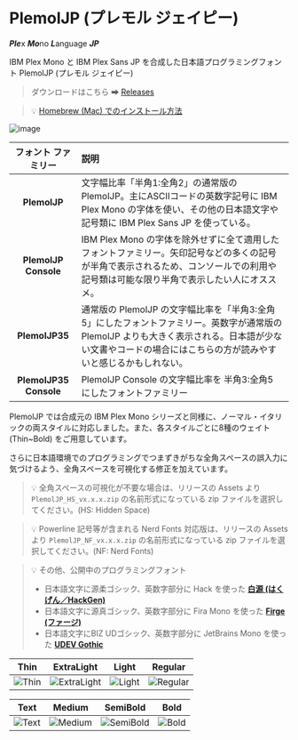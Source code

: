 # PlemolJP (プレモル ジェイピー)

***Ple***x ***Mo***no ***L***anguage ***JP***

IBM Plex Mono と IBM Plex Sans JP を合成した日本語プログラミングフォント PlemolJP (プレモル ジェイピー)

> ダウンロードはこちら ➡ [Releases](https://github.com/yuru7/PlemolJP/releases)

> 💡 [Homebrew (Mac) でのインストール方法](doc/install_via_homebrew.md)

![image](https://github.com/yuru7/PlemolJP/raw/images/beer.jpg)

|**フォント ファミリー**|**説明**|
|:------------:|:---|
|**PlemolJP**|文字幅比率「半角1:全角2」の通常版の PlemolJP。主にASCIIコードの英数字記号に IBM Plex Mono の字体を使い、その他の日本語文字や記号類に IBM Plex Sans JP を使っている。|
|**PlemolJP Console**|IBM Plex Mono の字体を除外せずに全て適用したフォントファミリー。矢印記号などの多くの記号が半角で表示されるため、コンソールでの利用や記号類は可能な限り半角で表示したい人にオススメ。|
|**PlemolJP35**|通常版の PlemolJP の文字幅比率を「半角3:全角5」にしたフォントファミリー。英数字が通常版の PlemolJP よりも大きく表示される。日本語が少ない文書やコードの場合にはこちらの方が読みやすいと感じるかもしれない。|
|**PlemolJP35 Console**|PlemolJP Console の文字幅比率を 半角3:全角5 にしたフォントファミリー|

PlemolJP では合成元の IBM Plex Mono シリーズと同様に、ノーマル・イタリックの両スタイルに対応しました。また、各スタイルごとに8種のウェイト (Thin~Bold) をご用意しています。  

さらに日本語環境でのプログラミングでつまずきがちな全角スペースの誤入力に気づけるよう、全角スペースを可視化する修正を加えています。  

> 💡 全角スペースの可視化が不要な場合は、リリースの Assets より `PlemolJP_HS_vx.x.x.zip` の名前形式になっている zip ファイルを選択してください。(HS: Hidden Space)

> 💡 Powerline 記号等が含まれる Nerd Fonts 対応版は、リリースの Assets より `PlemolJP_NF_vx.x.x.zip` の名前形式になっている zip ファイルを選択してください。(NF: Nerd Fonts)

> 💡 その他、公開中のプログラミングフォント
> - 日本語文字に源柔ゴシック、英数字部分に Hack を使った [**白源 (はくげん／HackGen)**](https://github.com/yuru7/HackGen)
> - 日本語文字に源真ゴシック、英数字部分に Fira Mono を使った [**Firge (ファージ)**](https://github.com/yuru7/Firge)
> - 日本語文字にBIZ UDゴシック、英数字部分に JetBrains Mono を使った [**UDEV Gothic**](https://github.com/yuru7/udev-gothic)

|Thin|ExtraLight|Light|Regular|
|:---:|:---:|:---:|:---:|
|![Thin](https://user-images.githubusercontent.com/13458509/133928702-21f1f391-e83a-4825-9059-36cf3d35f6f7.png)|![ExtraLight](https://user-images.githubusercontent.com/13458509/133928717-f5e17c66-b4e1-47fe-950f-ca3bc574a874.png)|![Light](https://user-images.githubusercontent.com/13458509/133928734-3ca98395-97b9-417b-96a1-ef83f614739a.png)|![Regular](https://user-images.githubusercontent.com/13458509/133928745-fe85ba2e-0d5e-406c-9d23-c832e11bc7b4.png)|

|Text|Medium|SemiBold|Bold|
|:---:|:---:|:---:|:---:|
|![Text](https://user-images.githubusercontent.com/13458509/133928757-af5b6b82-5e1f-41bb-a925-f03769bdad00.png)|![Medium](https://user-images.githubusercontent.com/13458509/133928766-a4b22651-cc1c-48d7-b729-15a6a4070f44.png)|![SemiBold](https://user-images.githubusercontent.com/13458509/133928774-d8467d02-c301-4bef-84e5-1702f9f9645d.png)|![Bold](https://user-images.githubusercontent.com/13458509/133928784-7cc5f571-1161-41de-81b8-b97573e3f524.png)|

